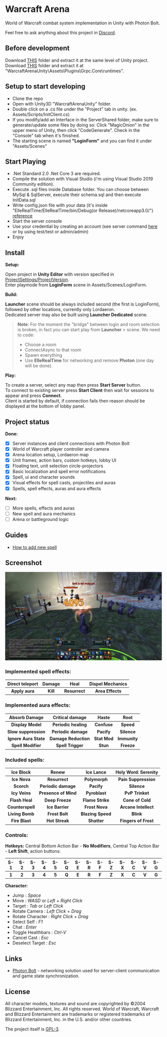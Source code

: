 # Warcraft Arena
World of Warcraft combat system implementation in Unity with Photon Bolt.

Feel free to ask anything about this project in [Discord](https://discord.gg/d62a5zG).

## Before development
Download [THIS](https://mega.nz/#!KtR3yIKC!ew9CDB8eLzVMhLCspUg7N8Sr-vRTifr7GYWQ85cdSSc) folder and extract it at the same level of Unity project.<br/>
Download [THIS](https://mega.nz/#!u9oRHarB!yaj9saQUh17H62go7-8PsRBpUreFhc_71lA6kozZ-wA) folder and extract it at "WarcraftArenaUnity\Assets\Plugins\Grpc.Core\runtimes".

## Setup to start developing
- Clone the repo
- Open with Unity3D "WarcraftArenaUnity" folder.
- Double click on a .cs file under the "Project" tab in unity. (ex. Assets/Scripts/InitClient.cs)
- If you modify/add an Interface in the ServerShared folder, make sure to generate/update some files by doing so: Click "MagicOnion" in the upper menù of Unity, then click "CodeGenerate". Check in the "Console" tab when it's finished.
- The starting scene is named **"LoginForm"** and you can find it under "Assets/Scenes"

## Start Playing
- .Net Standard 2.0 .Net Core 3 are required.
- Compile the solution with Visual Studio (i'm using Visual Studio 2019 Community edition).
- Execute .sql files inside Database folder. You can choose between MySql & SqlServer, execute their schema.sql and then execute InitData.sql
- Write config.json file with your data (it's inside "ElleRealTime/ElleRealTime/bin/Debug(or Release)/netcoreapp3.0/") [reference](https://github.com/LuigiElleBalotta/ElleRealTime/wiki/Configuration-file)
- Start the server console 
- Use your credential by creating an account (see server command [here](https://github.com/LuigiElleBalotta/ElleRealTime/wiki/Commands) or by using test/test or admin/admin)
- Enjoy

## Install
**Setup:**

Open project in **Unity Editor** with version specified in [ProjectSettings/ProjectVersion](ProjectSettings/ProjectVersion.txt).<br/>
Enter playmode from **LoginForm** scene in Assets/Scenes/LoginForm.<br/>

**Build:**

**Launcher** scene should be always included second (the first is LoginForm), followed by other locations, currently only Lordaeron.<br/>
Dedicated server may also be built using **Launcher Dedicated** scene.

> **Note**: For the moment the "bridge" between login and room selection is broken, in fact you can start play from **Launcher** > scene. We need to code:
> - Choose a room
> - ConnectAsync to that room
> - Spawn everything
> - Use **ElleRealTime** for networking and remove **Photon** (one day will be done).

**Play:**

To create a server, select any map then press **Start Server** button.<br/>
To connect to existing server press **Start Client** then wait for sessions to appear and press **Connect**.<br/>
Client is started by default, if connection fails then reason should be displayed at the bottom of lobby panel.<br/>

## Project status
**Done:**
- [X] Server instances and client connections with Photon Bolt
- [X] World of Warcraft player controller and camera
- [X] Arena location setup, Lordaeron map
- [X] Unit frames, action bars, custom hotkeys, lobby UI
- [X] Floating text, unit selection circle-projectors
- [X] Basic localization and spell error notifications
- [X] Spell, ui and character sounds
- [X] Visual effects for spell casts, projectiles and auras
- [X] Spells, spell effects, auras and aura effects

**Next:**
- [ ] More spells, effects and auras
- [ ] New spell and aura mechanics
- [ ] Arena or battleground logic

## Guides
* [How to add new spell](https://github.com/Reinisch/Warcraft-Arena-Unity/wiki/Adding-New-Spell)

## Screenshot
![Alt text](/Screenshots/WoW-Unity-1.0.48.png?raw=true "World of Warcraft Unity")

### Implemented spell effects:
| **Direct teleport**  | **Damage** | **Heal** | **Dispel Mechanics** |
| :---: | :---: | :---: | :---: |
| **Apply aura** | **Kill** | **Resurrect** | **Area Effects** |
### Implemented aura effects:
| **Absorb Damage**  | **Critical damage** | **Haste** | **Root** |
| :---: | :---: | :---: | :---: |
| **Display Model** | **Periodic healing** | **Confuse** | **Speed** |
| **Slow suppression** | **Periodic damage** | **Pacify** | **Silence** |
| **Ignore Aura State** | **Damage Reduction** | **Stat Mod** | **Immunity** |
| **Spell Modifier** | **Spell Trigger** | **Stun** | **Freeze** |

### Included spells:
| **Ice Block**  | **Renew** | **Ice Lance** | **Holy Word: Serenity** |
| :---: | :---: | :---: | :---: |
| **Ice Nova** | **Resurrect** | **Polymorph** | **Pain Suppression** |
| **Scorch** | **Periodic damage** | **Pacify** | **Silence** |
| **Icy Veins** | **Presence of Mind** | **Pyroblast** | **PvP Trinket** |
| **Flash Heal** | **Deep Freeze** | **Flame Strike** | **Cone of Cold** |
| **Counterspell** | **Ice Barrier** | **Frost Nova** | **Arcane Intellect** |
| **Living Bomb** | **Frost Bolt** | **Blazing Speed** | **Blink** |
| **Fire Blast** | **Hot Streak** | **Shatter** | **Fingers of Frost** |

### Controls:

**Hotkeys:**
Central Bottom Action Bar - **No Modifiers**, Central Top Action Bar - **Left Shift**, action buttons:

| S-1 | S-2 | S-3 | S-4 | S-5 | S-Q | S-E | S-R | S-F | S-Z | S-X | S-C | S-V | S-G |
| :---: | :---: | :---: | :---: | :---: | :---: | :---: | :---: | :---: | :---: | :---: | :---: | :---: | :---: |
| **1** | **2** | **3** | **4** | **5** | **Q** | **E** | **R** | **F** | **Z** | **X** | **C** | **V** | **G** |

**Character:**
- Jump :              *Space*
- Move :              *WASD* or *Left + Right Click*
- Target :            *Tab* or *Left Click*
- Rotate Camera :     *Left Click* + *Drag*
- Rotate Character :  *Right Click* + *Drag*
- Select Self :       *F1*
- Chat :              *Enter*
- Toggle Healthbars : *Ctrl-V*
- Cancel Cast :       *Esc*
- Deselect Target :   *Esc*

## Links
* [Photon Bolt](https://assetstore.unity.com/packages/tools/network/photon-bolt-free-127156) - networking solution used for server-client communication and game state synchronization. 

## License
All character models, textures and sound are copyrighted by ©2004 Blizzard Entertainment, Inc. All rights reserved. World of Warcraft, Warcraft and Blizzard Entertainment are trademarks or registered trademarks of Blizzard Entertainment, Inc. in the U.S. and/or other countries.

The project itself is [GPL-3](LICENSE).
